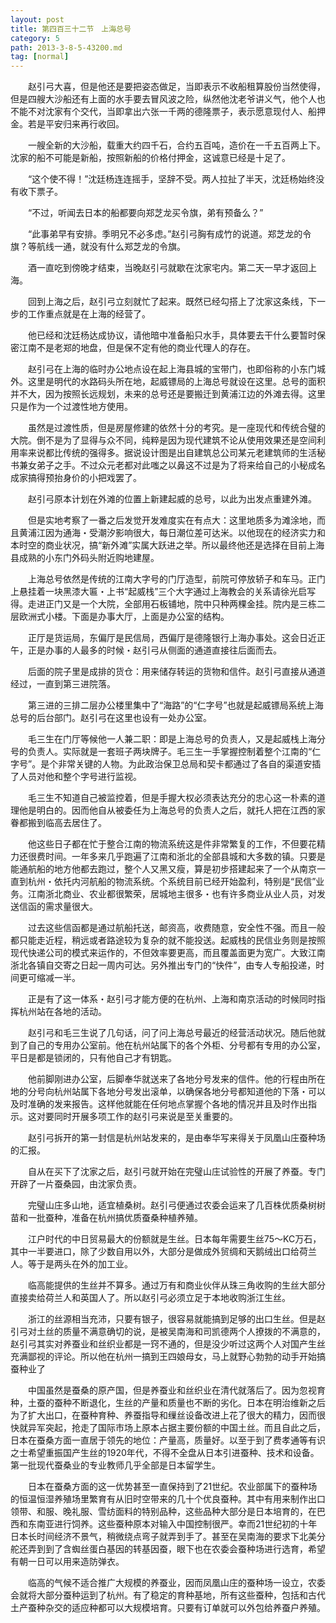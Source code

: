 ```yaml
---
layout: post
title: 第四百三十二节　上海总号
category: 5
path: 2013-3-8-5-43200.md
tag: [normal]
---
```


　　赵引弓大喜，但是他还是要把姿态做足，当即表示不收船租算股份当然使得，但是四艘大沙船还有上面的水手要去冒风波之险，纵然他沈老爷讲义气，他个人也不能不对沈家有个交代，当即拿出六张一千两的德隆票子，表示愿意现付人、船押金。若是平安归来再行收回。

　　一艘全新的大沙船，载重大约四千石，合约五百吨，造价在一千五百两上下。沈家的船不可能是新船，按照新船的价格付押金，这诚意已经是十足了。

　　“这个使不得！”沈廷杨连连摇手，坚辞不受。两人拉扯了半天，沈廷杨始终没有收下票子。

　　“不过，听闻去日本的船都要向郑芝龙买令旗，弟有预备么？”

　　“此事弟早有安排。季明兄不必多虑。”赵引弓胸有成竹的说道。郑芝龙的令旗？等航线一通，就没有什么郑芝龙的令旗。

　　酒一直吃到傍晚才结束，当晚赵引弓就歇在沈家宅内。第二天一早才返回上海。

　　回到上海之后，赵引弓立刻就忙了起来。既然已经勾搭上了沈家这条线，下一步的工作重点就是在上海的经营了。

　　他已经和沈廷杨达成协议，请他暗中准备船只水手，具体要去干什么要暂时保密江南不是老郑的地盘，但是保不定有他的商业代理人的存在。

　　赵引弓在上海的临时办公地点设在起上海县城的宝带门，也即俗称的小东门城外。这里是明代的水路码头所在地，起威镖局的上海总号就设在这里。总号的面积并不大，因为按照长远规划，未来的总号还是要搬迁到黄浦江边的外滩去得。这里只是作为一个过渡性地方使用。

　　虽然是过渡性质，但是房屋修建的依然十分的考究。是一座现代和传统合璧的大院。倒不是为了显得与众不同，纯粹是因为现代建筑不论从使用效果还是空间利用率来说都比传统的强得多。据说设计图是出自建筑总公司某元老建筑师的生活秘书兼女弟子之手。不过众元老都对此嗤之以鼻这不过是为了将来给自己的小秘成名成家搞得预抬身价的小把戏罢了。

　　赵引弓原本计划在外滩的位置上新建起威的总号，以此为出发点重建外滩。

　　但是实地考察了一番之后发觉开发难度实在有点大：这里地质多为滩涂地，而且黄浦江因为通海・受潮汐影响很大，每日潮位差可达米。以他现在的经济实力和本时空的商业状况，搞“新外滩”实属大跃进之举。所以最终他还是选择在目前上海县成熟的小东门外码头附近购地建屋。

　　上海总号依然是传统的江南大字号的门厅造型，前院可停放轿子和车马。正门上悬挂着一块黑漆大匾・上书“起威栈”三个大字通过上海教会的关系请徐光启写得。走进正门又是一个大院，全部用石板铺地，院中只种两棵金挂。院内是三栋二层欧洲式小楼。下面是办事大厅，上面是办公室的结构。

　　正厅是货运局，东偏厅是民信局，西偏厅是德隆银行上海办事处。这会日近正午，正是办事的人最多的时候・赵引弓从侧面的通道直接往后面而去。

　　后面的院子里是成排的货仓：用来储存转运的货物和信件。赵引弓直接从通道经过，一直到第三进院落。

　　第三进的三排二层办公楼里集中了“海路”的“仁字号”也就是起威镖局系统上海总号的后台部门。赵引弓在这里也设有一处办公室。

　　毛三生在门厅等候他一人兼二职：即是上海总号的负责人，又是起威栈上海分号的负责人。实际就是一套班子两块牌子。毛三生一手掌握控制着整个江南的“仁字号”。是个非常关键的人物。为此政治保卫总局和契卡都通过了各自的渠道安插了人员对他和整个字号进行监视。

　　毛三生不知道自己被监控着，但是手握大权必须表达充分的忠心这一朴素的道理他是明白的。因而他自从被委任为上海总号的负责人之后，就托人把在江西的家眷都搬到临高去居住了。

　　他这些日子都在忙于整合江南的物流系统这是件非常繁复的工作，不但要花精力还很费时间。一年多来几乎跑遍了江南和浙北的全部县城和大多数的镇。只要是能通航船的地方他都去跑过，整个人又黑又瘦，算是初步搭建起来了一个从南京一直到杭州・依托内河航船的物流系统。个系统目前已经开始盈利，特别是“民信”业务。江南浙北商业、农业都很繁荣，居城地主很多・也有许多商业从业人员，对发送信函的需求量很大。

　　过去这些信函都是通过航船托送，邮资高，收费随意，安全性不强。而且一般都只能走近程，稍远或者路途较为复杂的就不能投送。起威栈的民信业务则是按照现代快递公司的模式来运作的，不但效率要更高，而且覆盖面更为宽广。大致江南浙北各镇自交寄之日起一周内可达。另外推出专门的“快件”，由专人专船投递，时间更可缩减一半。

　　正是有了这一体系・赵引弓才能方便的在杭州、上海和南京活动的时候同时指挥杭州站在各地的活动。

　　赵引弓和毛三生说了几句话，问了问上海总号最近的经营活动状况。随后他就到了自己的专用办公室前。他在杭州站属下的各个外柜、分号都有专用的办公室，平日是都是锁闭的，只有他自己才有钥匙。

　　他前脚刚进办公室，后脚奉华就送来了各地分号发来的信件。他的行程由所在地的分号向杭州站属下各地分号发出滚单，以确保各地分号都知道他的下落・可以及时准确的发来报告。这样他就能在任何地点掌握个各地的情况并且及时作出指示。这对要同时开展多项工作的赵引弓来说是至关重要的。

　　赵引弓拆开的第一封信是杭州站发来的，是由奉华写来得关于凤凰山庄蚕种场的汇报。

　　自从在买下了沈家之后，赵引弓就开始在完璧山庄试验性的开展了养蚕。专门开辟了一片蚕桑园，由沈家负责。

　　完璧山庄多山地，适宜植桑树。赵引弓便通过农委会运来了几百株优质桑树树苗和一批蚕种，准备在杭州搞优质蚕桑种植养殖。

　　江户时代的中日贸易最大的份额就是生丝。日本每年需要生丝75～KC万石，其中一半要进口，除了少数自用以外，大部分是做成外贸绸和天鹅绒出口给荷兰人。等于是两头在外的加工业。

　　临高能提供的生丝并不算多。通过万有和商业伙伴从珠三角收购的生丝大部分直接卖给荷兰人和英国人了。所以赵引弓必须立足于本地收购浙江生丝。

　　浙江的丝源相当充沛，只要有银子，很容易就能搞到足够的出口生丝。但是赵引弓对土丝的质量不满意确切的说，是被吴南海和司凯德两个人撩拨的不满意的，赵引弓其实对养蚕业和丝织业都是一窍不通的，但是没少听过这两个人对国产生丝充满鄙视的评论。所以他在杭州一搞到王四娘母女，马上就野心勃勃的动手开始搞蚕种业了

　　中国虽然是蚕桑的原产国，但是养蚕业和丝织业在清代就落后了。因为忽视育种，土蚕的蚕种不断退化，生丝的产量和质量也不断的劣化。日本在明治维新之后为了扩大出口，在蚕种育种、养蚕指导和缫丝设备改进上花了很大的精力，因而很快就异军突起，抢走了国际市场上原本占据主要份额的中国土丝。而且自此之后，日本在蚕桑方面一直居于领先的地位：产量高，质量好。以至于到了费孝通等有识之士希望重振国产生丝的1920年代，不得不全盘从日本引进蚕种、技术和设备。第一批现代蚕桑业的专业教师几乎全部是日本留学生。

　　日本在蚕桑方面的这一优势甚至一直保持到了21世纪。农业部属下的蚕种场的恒温恒湿养殖场里繁育有从旧时空带来的几十个优良蚕种。其中有用来制作出口领带、和服、晚礼服、雪纺面料的特别品种，这些品种大部分是日本培育的，在巴西和东南亚进行饲养。这些蚕种原本对输入中国控制很严。幸而21世纪初的十年日本长时间经济不景气，稍微绕点弯子就弄到手了。甚至在吴南海的要求下北美分舵还弄到到了含蜘丝蛋白基因的转基因蚕，眼下也在农委会蚕种场进行选育，希望有朝一日可以用来造防弹衣。

　　临高的气候不适合推广大规模的养蚕业，因而凤凰山庄的蚕种场一设立，农委会就将大部分蚕种运到了杭州。有了稳定的育种基地，所有这些蚕种，包括和古代土产蚕种杂交的适应种都可以大规模培育。只要有订单就可以外包给养蚕户养殖。
